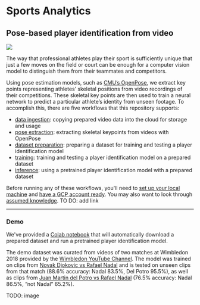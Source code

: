 # Sports Analytics
## Pose-based player identification from  video

![](img/barcelona_demo.gif)

The way that professional athletes play their sport is sufficiently unique that just a few moves on the field or court can be enough for a computer vision model to distinguish them from their teammates and competitors.

Using pose estimation models, such as [CMU’s OpenPose](https://github.com/CMU-Perceptual-Computing-Lab/openpose), we extract key points representing athletes’ skeletal positions from video recordings of their competitions. These skeletal key points are then used to train a neural network to predict a particular athlete’s identity from unseen footage. To accomplish this, there are five workflows that this repository supports:

* [data ingestion](data_ingestion): copying prepared video data into the cloud for storage and usage
* [pose extraction](pose_extraction): extracting skeletal keypoints from videos with OpenPose
* [dataset preparation](dataset_preparation): preparing a dataset for training and testing a player identification model
* [training](train): training and testing a player identification model on a prepared dataset
* [inference](infer): using a pretrained player identification model with a prepared dataset

Before running any of these workflows, you'll need to [set up your local machine](docs/local_setup.md) and [have a GCP account ready](https://cloud.google.com/). You may also want to look through [assumed knowledge](). TO DO: add link

---
### Demo

We've provided a [Colab notebook]() that will automatically download a prepared dataset and run a pretrained player identification model.

The demo dataset was curated from videos of two matches at Wimbledon 2018 provided by the [Wimbledon YouTube Channel](https://www.youtube.com/wimbledon). The model was trained on clips from [Novak Djokovic vs Rafael Nadal](https://www.youtube.com/watch?v=V96sSCV03ng) and is tested on unseen clips from that match (88.6% accuracy: Nadal 83.5%, Del Potro 95.5%), as well as clips from [Juan Martin del Potro vs Rafael Nadal](https://www.youtube.com/watch?v=S5LVbZUgM48) (76.5% accuracy: Nadal 86.5%, ”not Nadal” 65.2%).

TODO: image